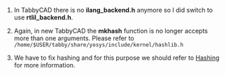 1. In TabbyCAD there is no **ilang_backend.h** anymore so I did switch to use **rtlil_backend.h**.

2. Again, in new TabbyCAD the **mkhash** function is no longer accepts more than one arguments. Please refer to `/home/$USER/tabby/share/yosys/include/kernel/hashlib.h`

3. We have to fix hashing and for this purpose we should refer to [Hashing](https://github.com/YosysHQ/yosys/blob/main/docs/source/yosys_internals/hashing.rst) for more information.


